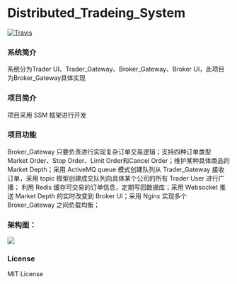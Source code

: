 # Distributed_Tradeing_System
[![Travis](https://img.shields.io/travis/rust-lang/rust.svg)]()

### 系统简介
系统分为Trader UI、Trader_Gateway、Broker_Gateway、Broker UI，此项目为Broker_Gateway具体实现

### 项目简介
项目采用 SSM 框架进行开发

### 项目功能
Broker_Gateway 只要负责进行实现复杂订单交易逻辑；支持四种订单类型 Market Order、Stop Order、Limit Order和Cancel Order；维护某种具体商品的Market Depth；采用 ActiveMQ queue 模式创建队列从 Trader_Gateway 接收订单，采用 topic 模型创建成交队列向具体某个公司的所有 Trader User 进行广播； 利用 Redis 缓存可交易的订单信息，定期写回数据库；采用 Websocket 推送 Market Depth 的实时改变到 Broker UI；采用 Nginx 实现多个 Broker_Gateway 之间负载均衡；

### 架构图：
![](http://o9oomuync.bkt.clouddn.com/%E6%9E%B6%E6%9E%84%E5%9B%BE.png)

### License

MIT License



